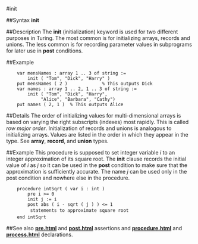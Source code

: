 
#init

##Syntax
**init**


##Description
The **init** (initialization) keyword is used for two different purposes in Turing. The most common is for initializing arrays, records and unions. The less common is for recording parameter values in subprograms for later use in **post** conditions.


##Example


        var mensNames : array 1 .. 3 of string :=
            init ( "Tom", "Dick", "Harry" )
        put mensNames ( 2 )             % This outputs Dick
        var names : array 1 .. 2, 1 .. 3 of string :=
            init ( "Tom", "Dick", "Harry",
                 "Alice", "Barbara", "Cathy")
        put names ( 2, 1 )  % This outputs Alice
##Details
The order of initializing values for multi-dimensional arrays is based on varying the right subscripts (indexes) most rapidly. This is called _row major order_. Initialization of records and unions is analogous to initializing arrays. Values are listed in the order in which they appear in the type. See **array**, **record**, and **union** types.


##Example
This procedure is supposed to set integer variable _i_ to an integer approximation of its square root. The **init** clause records the initial value of _i_ as _j_ so it can be used in the **post** condition to make sure that the approximation is sufficiently accurate. The name _j_ can be used only in the post condition and nowhere else in the procedure.

        procedure intSqrt ( var i : int )
            pre i >= 0
            init j := i
            post abs ( i - sqrt ( j ) ) <= 1
             statements to approximate square root
        end intSqrt
##See also
**[pre.html](pre)** and **[post.html](post)** assertions and **[procedure.html](procedure)** and **[process.html](process)** declarations.

